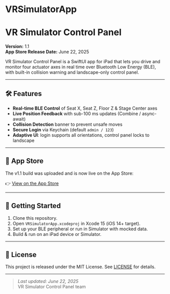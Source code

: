 # VRSimulatorApp

# VR Simulator Control Panel

**Version:** 1.1  
**App Store Release Date:** June 22, 2025

VR Simulator Control Panel is a SwiftUI app for iPad that lets you drive and monitor four actuator axes in real time over Bluetooth Low Energy (BLE), with built-in collision warning and landscape-only control panel.

---

## 🛠 Features

- **Real-time BLE Control** of Seat X, Seat Z, Floor Z & Stage Center axes  
- **Live Position Feedback** with sub-100 ms updates (Combine / async-await)  
- **Collision Detection** banner to prevent unsafe moves  
- **Secure Login** via Keychain (default `admin / 123`)  
- **Adaptive UI**: login supports all orientations, control panel locks to landscape

---

## 📲 App Store

The v1.1 build was uploaded and is now live on the App Store:

👉 [View on the App Store](https://apps.apple.com/app/idYOUR_APP_ID)

---

## 🚀 Getting Started

1. Clone this repository.  
2. Open `VRSimulatorApp.xcodeproj` in Xcode 15 (iOS 14+ target).  
3. Set up your BLE peripheral or run in Simulator with mocked data.  
4. Build & run on an iPad device or Simulator.  

---

## 📄 License

This project is released under the MIT License. See [LICENSE](./LICENSE) for details.

---

> _Last updated: June 22, 2025_  
> VR Simulator Control Panel team  
